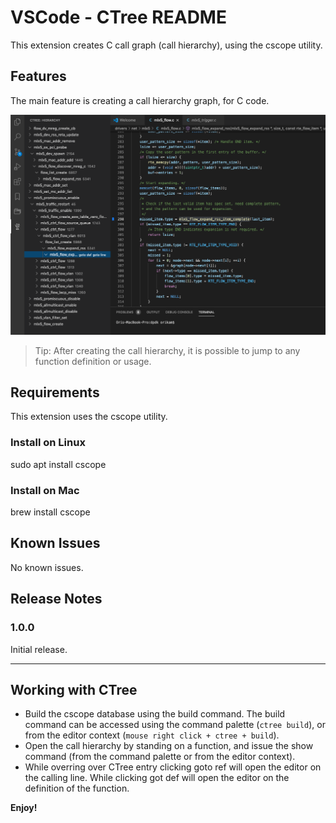 # VSCode - CTree README

This extension creates C call graph (call hierarchy), using the cscope utility.

## Features

The main feature is creating a call hierarchy graph, for C code.

![Call hierachy](ctree_screen.png)


> Tip: After creating the call hierarchy, it is possible to jump to any function definition or usage.

## Requirements

This extension uses the cscope utility.

### Install on Linux

sudo apt install cscope

### Install on Mac

brew install cscope

## Known Issues

No known issues.

## Release Notes


### 1.0.0

Initial release.



-----------------------------------------------------------------------------------------------------------

## Working with CTree

* Build the cscope database using the build command. The build command can be accessed using the command palette (`ctree build`), or from the editor context (`mouse right click + ctree + build`).
* Open the call hierarchy by standing on a function, and issue the show command (from the command palette or from the editor context).
* While overring over CTree entry clicking goto ref will open the editor on the calling line. While clicking got def will open the editor on the definition of the function.

**Enjoy!**
